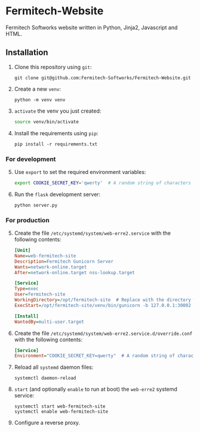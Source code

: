 # Fermitech-Website
Fermitech Softworks website written in Python, Jinja2, Javascript and HTML.

## Installation

1. Clone this repository using `git`:
   ```
   git clone git@github.com:Fermitech-Softworks/Fermitech-Website.git
   ```
   
2. Create a new `venv`:
   ``` 
   python -m venv venv
   ```
   
3. `activate` the venv you just created:
   ```bash
   source venv/bin/activate
   ```
  
4. Install the requirements using `pip`:
   ```
   pip install -r requirements.txt
   ```
   
### For development

5. Use `export` to set the required environment variables:
   ```bash
   export COOKIE_SECRET_KEY='qwerty'  # A random string of characters
   ```
   
6. Run the `flask` development server:
   ```
   python server.py
   ```
   
### For production


5. Create the file `/etc/systemd/system/web-erre2.service` with the following contents:
   ```ini
   [Unit]
   Name=web-fermitech-site
   Description=Fermitech Gunicorn Server
   Wants=network-online.target
   After=network-online.target nss-lookup.target
   
   [Service]
   Type=exec
   User=fermitech-site
   WorkingDirectory=/opt/fermitech-site  # Replace with the directory where you cloned the repository
   ExecStart=/opt/fermitech-site/venv/bin/gunicorn -b 127.0.0.1:30002 server:app  # Replace with the directory where you cloned the repository
   
   [Install]
   WantedBy=multi-user.target
   ```
   
6. Create the file `/etc/systemd/system/web-erre2.service.d/override.conf` with the following contents:
   ```ini
   [Service]
   Environment="COOKIE_SECRET_KEY=qwerty"  # A random string of characters
   ```
   
7. Reload all `systemd` daemon files:
   ```
   systemctl daemon-reload
   ```
   
8. `start` (and optionally `enable` to run at boot) the `web-erre2` systemd service:
   ```
   systemctl start web-fermitech-site
   systemctl enable web-fermitech-site
   ```
   
9. Configure a reverse proxy.